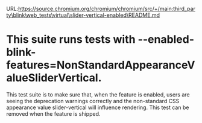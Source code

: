 URL:https://source.chromium.org/chromium/chromium/src/+/main:third_party\blink\web_tests\virtual\slider-vertical-enabled\README.md
# This suite runs tests with --enabled-blink-features=NonStandardAppearanceValueSliderVertical.

This test suite is to make sure that, when the feature is enabled, users are seeing the deprecation warnings correctly and the non-standard CSS appearance value slider-vertical will influence rendering.
This test can be removed when the feature is shipped.
